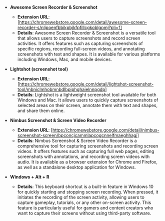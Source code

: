 - **Awesome Screen Recorder & Screenshot**
  - **Extension URL**: [https://chromewebstore.google.com/detail/awesome-screen-recorder-s/nlipoenfbbikpbjkfpfillcgkoblgpmj?pli=1]
  - **Details**: Awesome Screen Recorder & Screenshot is a versatile tool that allows users to capture screenshots and record screen activities. It offers features such as capturing screenshots of specific regions, recording full-screen videos, and annotating screenshots with text and shapes. It is available for various platforms including Windows, Mac, and mobile devices.

- **Lightshot (screenshot tool)**
  - **Extension URL**: [https://chromewebstore.google.com/detail/lightshot-screenshot-tool/mbniclmhobmnbdlbpiphghaielnnpgdp]
  - **Details**: Lightshot is a lightweight screenshot tool available for both Windows and Mac. It allows users to quickly capture screenshots of selected areas on their screen, annotate them with text and shapes, and share them online.

- **Nimbus Screenshot & Screen Video Recorder**
  - **Extension URL**: [https://chromewebstore.google.com/detail/nimbus-screenshot-screen/bpconcjcammlapcogcnnelfmaeghhagj]
  - **Details**: Nimbus Screenshot & Screen Video Recorder is a comprehensive tool for capturing screenshots and recording screen videos. It offers features such as capturing full web pages, editing screenshots with annotations, and recording screen videos with audio. It is available as a browser extension for Chrome and Firefox, as well as a standalone desktop application for Windows.

- **Windows + Alt + R**
  - **Details**: This keyboard shortcut is a built-in feature in Windows 10 for quickly starting and stopping screen recording. When pressed, it initiates the recording of the screen activity, allowing users to capture gameplay, tutorials, or any other on-screen activity. This feature is particularly useful for gamers and content creators who want to capture their screens without using third-party software.

